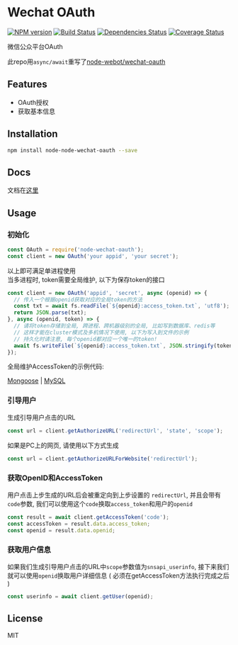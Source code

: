 # Wechat OAuth

[![NPM version](https://badge.fury.io/js/node-wechat-oauth.svg)](http://badge.fury.io/js/node-wechat-oauth)
[![Build Status](https://travis-ci.org/samuraime/wechat-oauth.svg)](https://travis-ci.org/samuraime/wechat-oauth)
[![Dependencies Status](https://david-dm.org/samuraime/wechat-oauth.svg)](https://david-dm.org/samuraime/wechat-oauth)
[![Coverage Status](https://coveralls.io/repos/samuraime/wechat-oauth/badge.svg)](https://coveralls.io/r/samuraime/wechat-oauth)

微信公众平台OAuth

此repo用```async/await```重写了[node-webot/wechat-oauth](https://github.com/node-webot/wechat-oauth)

## Features

- OAuth授权
- 获取基本信息

## Installation

```sh
npm install node-node-wechat-oauth --save
```

## Docs

文档在[这里](docs)

## Usage

### 初始化

```js
const OAuth = require('node-wechat-oauth');
const client = new OAuth('your appid', 'your secret');
```

以上即可满足单进程使用  
当多进程时, token需要全局维护, 以下为保存token的接口

```js
const client = new OAuth('appid', 'secret', async (openid) => {
  // 传入一个根据openid获取对应的全局token的方法
  const txt = await fs.readFile(`${openid}:access_token.txt`, 'utf8');
  return JSON.parse(txt);
}, async (openid, token) => {
  // 请将token存储到全局, 跨进程、跨机器级别的全局, 比如写到数据库、redis等
  // 这样才能在cluster模式及多机情况下使用, 以下为写入到文件的示例
  // 持久化时请注意, 每个openid都对应一个唯一的token!
  await fs.writeFile(`${openid}:access_token.txt`, JSON.stringify(token));
});
```

全局维护AccessToken的示例代码:

[Mongoose](examples/mongoose.js) | [MySQL](examples/mysql.js)

### 引导用户

生成引导用户点击的URL

```js
const url = client.getAuthorizeURL('redirectUrl', 'state', 'scope');
```

如果是PC上的网页, 请使用以下方式生成

```js
const url = client.getAuthorizeURLForWebsite('redirectUrl');
```

### 获取OpenID和AccessToken

用户点击上步生成的URL后会被重定向到上步设置的 `redirectUrl`, 并且会带有`code`参数, 我们可以使用这个`code`换取`access_token`和用户的`openid`

```js
const result = await client.getAccessToken('code');
const accessToken = result.data.access_token;
const openid = result.data.openid;
```

### 获取用户信息

如果我们生成引导用户点击的URL中`scope`参数值为`snsapi_userinfo`, 接下来我们就可以使用`openid`换取用户详细信息 ( 必须在getAccessToken方法执行完成之后 ) 

```js
const userinfo = await client.getUser(openid);
```

## License

MIT
